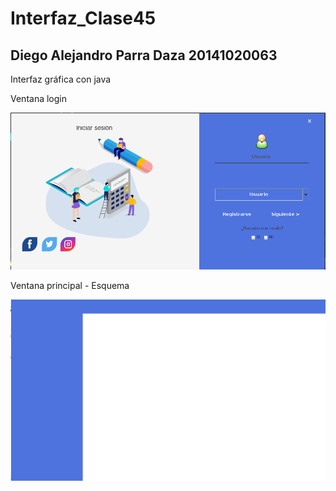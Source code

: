 # Interfaz_Clase45
## Diego Alejandro Parra Daza 20141020063
Interfaz gráfica con java

Ventana login

![Alt text](clase5/recursos/loguinFinal.png?raw=true "calse5")


Ventana principal - Esquema

![Alt text](clase5/recursos/ventanap.png?raw=true "clases")

